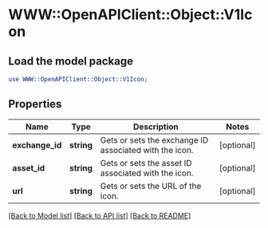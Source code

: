 # WWW::OpenAPIClient::Object::V1Icon

## Load the model package
```perl
use WWW::OpenAPIClient::Object::V1Icon;
```

## Properties
Name | Type | Description | Notes
------------ | ------------- | ------------- | -------------
**exchange_id** | **string** | Gets or sets the exchange ID associated with the icon. | [optional] 
**asset_id** | **string** | Gets or sets the asset ID associated with the icon. | [optional] 
**url** | **string** | Gets or sets the URL of the icon. | [optional] 

[[Back to Model list]](../README.md#documentation-for-models) [[Back to API list]](../README.md#documentation-for-api-endpoints) [[Back to README]](../README.md)


